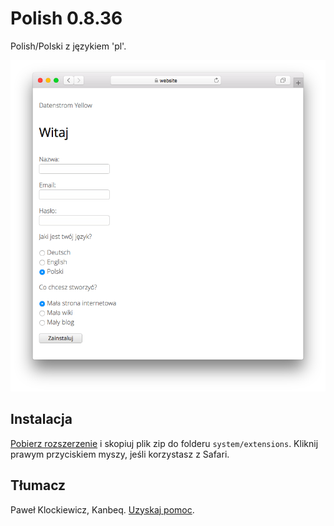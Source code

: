 # Polish 0.8.36

Polish/Polski z językiem 'pl'.

<p align="center"><img src="polish-screenshot.png?raw=true" alt="Screenshot"></p>

## Instalacja

[Pobierz rozszerzenie](https://github.com/datenstrom/yellow-extensions/raw/main/downloads/polish.zip) i skopiuj plik zip do folderu `system/extensions`. Kliknij prawym przyciskiem myszy, jeśli korzystasz z Safari.

## Tłumacz

Paweł Klockiewicz, Kanbeq. [Uzyskaj pomoc](https://datenstrom.se/yellow/help/).
